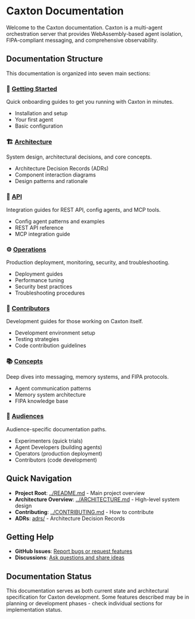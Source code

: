 # Caxton Documentation

Welcome to the Caxton documentation. Caxton is a multi-agent orchestration
server that provides WebAssembly-based agent isolation, FIPA-compliant
messaging, and comprehensive observability.

## Documentation Structure

This documentation is organized into seven main sections:

### 🚀 [Getting Started](getting-started/)

Quick onboarding guides to get you running with Caxton in minutes.

- Installation and setup
- Your first agent
- Basic configuration

### 🏗️ [Architecture](architecture/)

System design, architectural decisions, and core concepts.

- Architecture Decision Records (ADRs)
- Component interaction diagrams
- Design patterns and rationale

### 🔌 [API](api/)

Integration guides for REST API, config agents, and MCP tools.

- Config agent patterns and examples
- REST API reference
- MCP integration guide

### ⚙️ [Operations](operations/)

Production deployment, monitoring, security, and troubleshooting.

- Deployment guides
- Performance tuning
- Security best practices
- Troubleshooting procedures

### 👥 [Contributors](contributors/)

Development guides for those working on Caxton itself.

- Development environment setup
- Testing strategies
- Code contribution guidelines

### 📚 [Concepts](concepts/)

Deep dives into messaging, memory systems, and FIPA protocols.

- Agent communication patterns
- Memory system architecture
- FIPA knowledge base

### 🎯 [Audiences](audiences/)

Audience-specific documentation paths.

- Experimenters (quick trials)
- Agent Developers (building agents)
- Operators (production deployment)
- Contributors (code development)

## Quick Navigation

- **Project Root**: [../README.md](../README.md) - Main project overview
- **Architecture Overview**: [../ARCHITECTURE.md](../ARCHITECTURE.md) -
  High-level system design
- **Contributing**: [../CONTRIBUTING.md](../CONTRIBUTING.md) - How to contribute
- **ADRs**: [adrs/](adrs/) - Architecture Decision Records

## Getting Help

- **GitHub Issues**: [Report bugs or request features](https://github.com/jwilger/caxton/issues)
- **Discussions**: [Ask questions and share ideas](https://github.com/jwilger/caxton/discussions)

## Documentation Status

This documentation serves as both current state and architectural specification
for Caxton development. Some features described may be in planning or
development phases - check individual sections for implementation status.

